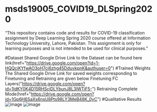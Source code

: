 # msds19005_COVID19_DLSpring2020
“This repository contains code and results for COVID-19 classification assignment by Deep Learning Spring 2020 course offered at Information Technology University, Lahore, Pakistan. This assignment is only for learning purposes and is not intended to be used for clinical purposes.”

#Dataset
Shared Google Drive Link to the Dataset can be found here
link(href="https://drive.google.com/open?id=1-HQQciKYfwAO3oH7ci6zhg45DduvkpnK&authuser=0")
#Trained Weights
The Shared Google Drive Link for saved weights corresponding to Finetuning and Retraining are given below
Finetuning FC Layers("https://drive.google.com/open?id=1IdKY0K4D15RHScjDLYbunJ8L3lWTiF5-")
Retraining Complete Mode(href="https://drive.google.com/open?id=1Gp6H6SaXs6nsU8Pts98LY3MeB48K_0yC")
#Qualitative Results
![image]("https://github.com/Zoya-Hashmi/msds19005_COVID19_DLSpring2020/images/res_full.png")
![image]("https://github.com/Zoya-Hashmi/msds19005_COVID19_DLSpring2020/images/vgg_full.png")

<!--<img src="https://github.com/Zoya-Hashmi/msds19005_COVID19_DLSpring2020/New Folder/res_full.png">
<img src="https://github.com/Zoya-Hashmi/msds19005_COVID19_DLSpring2020/New Folder/vgg_full.png>--!>
